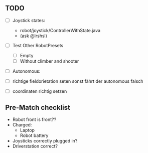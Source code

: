 
## TODO

- [ ] Joystick states:
    - robot/joystick/ControllerWithState.java
    - (ask @lrshsl)
- [ ] Test Other RobotPresets
    - [ ] Empty
    - [ ] Without climber and shooter
- [ ] Autonomous:
- [ ] richtige fieldorietation seten sonst fährt der autonomous falsch
- [ ] coordinaten richtig setzen



## Pre-Match checklist

- Robot front is front??
- Charged:
    - Laptop
    - Robot battery
- Joysticks correctly plugged in?
- Driverstation correct?
